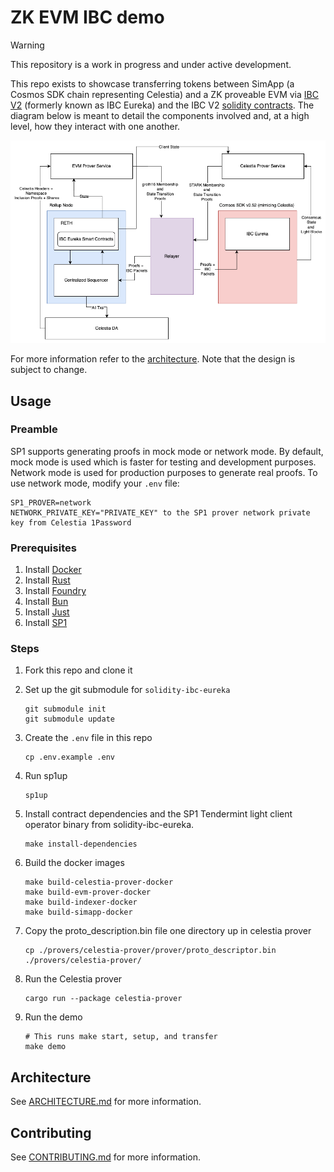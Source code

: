 # ZK EVM IBC demo

> [!WARNING]
> This repository is a work in progress and under active development.

This repo exists to showcase transferring tokens between SimApp (a Cosmos SDK chain representing Celestia) and a ZK proveable EVM via [IBC V2](https://github.com/cosmos/ibc/blob/main/spec/IBC_V2/README.md) (formerly known as IBC Eureka) and the IBC V2 [solidity contracts](https://github.com/cosmos/solidity-ibc-eureka/blob/main/README.md). The diagram below is meant to detail the components involved and, at a high level, how they interact with one another.

![mvp-zk-accounts](./docs/images/mvp-zk-accounts.png)

For more information refer to the [architecture](./docs/ARCHITECTURE.md). Note that the design is subject to change.

## Usage

### Preamble

SP1 supports generating proofs in mock mode or network mode. By default, mock mode is used which is faster for testing and development purposes. Network mode is used for production purposes to generate real proofs. To use network mode, modify your `.env` file:

```env
SP1_PROVER=network
NETWORK_PRIVATE_KEY="PRIVATE_KEY" to the SP1 prover network private key from Celestia 1Password
```

### Prerequisites

1. Install [Docker](https://docs.docker.com/get-docker/)
1. Install [Rust](https://rustup.rs/)
1. Install [Foundry](https://book.getfoundry.sh/getting-started/installation)
1. Install [Bun](https://bun.sh/)
1. Install [Just](https://just.systems/man/en/)
1. Install [SP1](https://docs.succinct.xyz/docs/sp1/getting-started/install)

### Steps

1. Fork this repo and clone it
1. Set up the git submodule for `solidity-ibc-eureka`

    ```shell
    git submodule init
    git submodule update
    ```

1. Create the `.env` file in this repo

    ```shell
    cp .env.example .env
    ```

1. Run sp1up

    ```shell
    sp1up
    ```

1. Install contract dependencies and the SP1 Tendermint light client operator binary from solidity-ibc-eureka.

    ```shell
    make install-dependencies
    ```

1. Build the docker images

    ```shell
    make build-celestia-prover-docker
    make build-evm-prover-docker
    make build-indexer-docker
    make build-simapp-docker
    ```

1. Copy the proto_description.bin file one directory up in celestia prover
    ```shell
    cp ./provers/celestia-prover/prover/proto_descriptor.bin ./provers/celestia-prover/
    ```

1. Run the Celestia prover
    ```shell
    cargo run --package celestia-prover
    ```

1. Run the demo

    ```shell
    # This runs make start, setup, and transfer
    make demo
    ```

## Architecture

See [ARCHITECTURE.md](./docs/ARCHITECTURE.md) for more information.

## Contributing

See [CONTRIBUTING.md](./docs/CONTRIBUTING.md) for more information.
